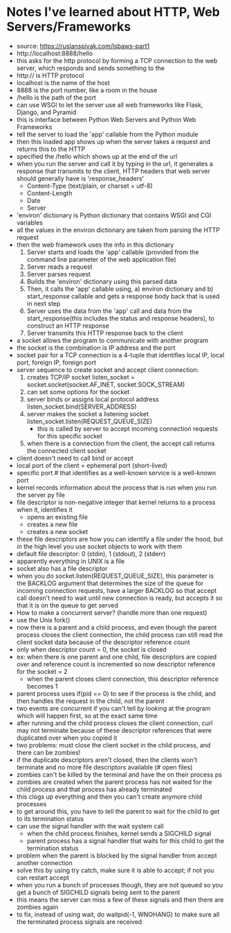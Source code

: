 # Notes I've learned about HTTP, Web Servers/Frameworks

- source: https://ruslanspivak.com/lsbaws-part1
- http://localhost:8888/hello
- this asks for the http protocol by forming a TCP connection to the web server,
    which responds and sends something to the 
- http:// is HTTP protocol
- localhost is the name of the host
- 8888 is the port number, like a room in the house
- /hello is the path of the port
- can use WSGI to let the server use all web frameworks like Flask, Django, and Pyramid
- this is interface between Python Web Servers and Python Web Frameworks
- tell the server to load the 'app' callable from the Python module
- then this loaded app shows up when the server takes a request and returns this to the HTTP
- specified the /hello which shows up at the end of the url
- when you run the server and call it by typing in the url, it generates a response
    that transmits to the client, HTTP headers that web server should generally have is 'response_headers'
    - Content-Type (text/plain, or charset = utf-8)
    - Content-Length
    - Date
    - Server
- 'environ' dictionary is Python dictionary that contains WSGI and CGI variables
- all the values in the environ dictionary are taken from parsing the HTTP request
- then the web framework uses the info in this dictionary
    1. Server starts and loads the 'app' callable (provided from the command line parameter of the web application file)
    2. Server reads a request
    3. Server parses request
    4. Builds the 'environ' dictionary using this parsed data
    5. Then, it calls the 'app' callable using, a) environ dictionary and b) start_response callable 
        and gets a response body back that is used in next step
    6. Server uses the data from the 'app' call and data from the start_response(this includes the status and 
        response headers), to construct an HTTP response
    7. Server transmits this HTTP response back to the client
- a socket allows the program to communicate with another program
- the socket is the combination is IP address and the port
- socket pair for a TCP connection is a 4-tuple that identifies local IP, local port, foreign IP, foreign port
- server sequence to create socket and accept client connection:
    1. creates TCP/IP socket listen_socket = socket.socket(socket.AF_INET, socket.SOCK_STREAM)
    2. can set some options for the socket
    3. server binds or assigns local protocol address listen_socket.bind(SERVER_ADDRESS)
    4. server makes the socket a listening socket listen_socket.listen(REQUEST_QUEUE_SIZE)
        - this is called by server to accept incoming connection requests for this specific socket
    5. when there is a connection from the client, the accept call returns the connected client socket
- client doesn't need to call bind or accept
- local port of the client = ephemeral port (short-lived)
- specific port # that identifies as a well-known service is a well-known port
- kernel records information about the process that is run when you run the server py file
- file descriptor is non-negative integer that kernel returns to a process when it, identifies it
    - opens an existing file
    - creates a new file
    - creates a new socket
- these file descriptors are how you can identify a file under the hood, but in the high level you use socket objects
    to work with them
- default file descriptor: 0 (stdin), 1 (stdout), 2 (stderr)
- apparently everything in UNIX is a file
- socket also has a file descriptor 
- when you do socket.listen(REQUEST_QUEUE_SIZE), this parameter is the BACKLOG argument that determines the size of the 
    queue for incoming connection requests, have a larger BACKLOG so that accept call doesn't need to wait until new connection
    is ready, but accepts it so that it is on the queue to get served
- How to make a concurrent server? (handle more than one request)
- use the Unix fork()
- now there is a parent and a child process, and even though the parent process closes the client connection, the child process
    can still read the client socket data because of the descriptor reference count
- only when descriptor count = 0, the socket is closed
- ex: when there is one parent and one child, file descriptors are copied over and reference count is incremented so now
    descriptor reference for the socket = 2
    - when the parent closes client connection, this descriptor reference becomes 1
- parent process uses if(pid == 0) to see if the process is the child, and then handles the request in the child, not the parent
- two events are concurrent if you can't tell by looking at the program which will happen first, so at the exact same time
- after running and the child process closes the client connection, curl may not terminate because of these descriptor references
    that were duplicated over when you copied it
- two problems: must close the client socket in the child process, and there can be zombies!
- if the duplicate descriptors aren't closed, then the clients won't terminate and no more file descriptors available (# open files)
- zombies can't be killed by the terminal and have the <defunct> on their process ps
- zombies are created when the parent process has not waited for the child process and that process has already terminated
- this clogs up everything and then you can't create anymore child processes
- to get around this, you have to tell the parent to wait for the child to get to its termination status
- can use the signal handler with the wait system call
    - when the child process finishes, kernel sends a SIGCHILD signal
    - parent process has a signal handler that waits for this child to get the termination status
- problem when the parent is blocked by the signal handler from accept another connection
- solve this by using try catch, make sure it is able to accept; if not you can restart accept 
- when you run a bunch of processes though, they are not queued so you get a bunch of SIGCHILD signals being sent to the parent
- this means the server can miss a few of these signals and then there are zombies again
- to fix, instead of using wait, do waitpid(-1, WNOHANG) to make sure all the terminated process signals are received
